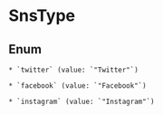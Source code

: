 
# SnsType

## Enum


    * `twitter` (value: `"Twitter"`)

    * `facebook` (value: `"Facebook"`)

    * `instagram` (value: `"Instagram"`)



